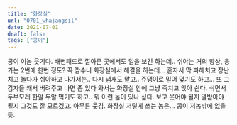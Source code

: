 ```yaml
---
title: "화장실"
url: "0701_whajangsil"
date: 2021-07-01
draft: false
tags: ["콩이"]
---
```

콩이 이놈 웃기다. 배변패드로 깔아준 곳에서도 일을 보긴 하는데.. 쉬야는 거의 항상, 응가는 2번에 한번 정도? 꼭 깜수니 화장실에서 해결을 하는데... 혼자서 막 파헤치고 장난치고 놀다가 쉬야하고 나가서는.. 다시 냄새도 맡고.. 쥬댕이로 밀어 덮기도 하고... 또 그 감자들 캐서 버려주고 나면 좀 있다 와서는 화장실 안에 그냥 죽치고 앉아 쉰다. 쉬면서 두부모래 한알 두알 먹기도 하고.. 뭐 이런 놈이 있나 싶다. 보고 웃어야 될지 열받아야 될지 그것도 잘 모르겠고. 아무튼 웃김. 화장실 저렇게 쓰는 놈은... 콩이 저놈밖에 없을 듯.

